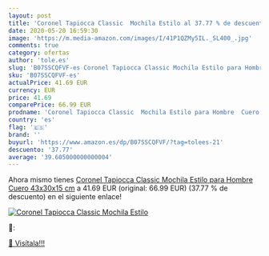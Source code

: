 ```yaml
---
layout: post
title: 'Coronel Tapiocca Classic  Mochila Estilo al 37.77 % de descuento'
date: 2020-05-20 16:59:30
image: 'https://m.media-amazon.com/images/I/41P1QZMy5IL._SL400_.jpg'
comments: true
category: ofertas
author: 'tole.es'
slug: 'B07SSCQFVF-es Coronel Tapiocca Classic Mochila Estilo para Hombre Cuero...'
sku: 'B07SSCQFVF-es'
actualPrice: 41.69 EUR
currency: EUR
price: 41.69
comparePrice: 66.99 EUR
prodname: 'Coronel Tapiocca Classic  Mochila Estilo para Hombre  Cuero  43x30x15 cm'
country: 'es'
flag: '🇪🇸'
brand: ''
buyurl: 'https://www.amazon.es/dp/B07SSCQFVF/?tag=tolees-21'
descuento: '37.77'
average: '39.605000000000004'
---
```


Ahora mismo tienes [Coronel Tapiocca Classic  Mochila Estilo para Hombre  Cuero  43x30x15 cm](https://www.amazon.es/dp/B07SSCQFVF/?tag=tolees-21) a 41.69 EUR (original: 66.99 EUR) (37.77 %  de descuento) en el siguiente enlace!

[![Coronel Tapiocca Classic  Mochila Estilo](https://m.media-amazon.com/images/I/41P1QZMy5IL._SL400_.jpg)](https://www.amazon.es/dp/B07SSCQFVF/?tag=tolees-21)

🔎:


[🛒 Visítala!!!](https://www.amazon.es/dp/B07SSCQFVF/?tag=tolees-21)
